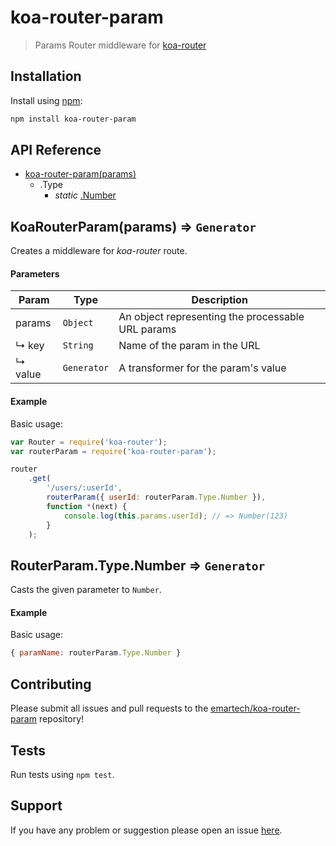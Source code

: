 # koa-router-param

> Params Router middleware for [koa-router](https://github.com/alexmingoia/koa-router)

## Installation

Install using [npm](https://www.npmjs.org/):

```sh
npm install koa-router-param
```

## API Reference

* [koa-router-param(params)](#module_koa-router-param)
    * .Type
        * _static_ [.Number](#exp_module_koa-router-param--Type--Number)

<a name="exp_module_koa-router-param"></a>
## KoaRouterParam(params) ⇒ <code>Generator</code>

Creates a middleware for _koa-router_ route.

#### Parameters

| Param | Type | Description |
| --- | --- | --- |
| params | <code>Object</code> | An object representing the processable URL params |
| ↳ key | <code>String</code> | Name of the param in the URL |
| ↳ value | <code>Generator</code> | A transformer for the param's value |

#### Example

Basic usage:

```javascript
var Router = require('koa-router');
var routerParam = require('koa-router-param');

router
    .get(
        '/users/:userId',
        routerParam({ userId: routerParam.Type.Number }),
        function *(next) {
            console.log(this.params.userId); // => Number(123)
        }
    );
```

<a name="exp_module_koa-router-param--Type--Number"></a>
## RouterParam.Type.Number ⇒ <code>Generator</code>

Casts the given parameter to `Number`.

#### Example

Basic usage:

```javascript
{ paramName: routerParam.Type.Number }
```

## Contributing

Please submit all issues and pull requests to the [emartech/koa-router-param](https://github.com/emartech/koa-router-param) repository!

## Tests

Run tests using `npm test`.

## Support

If you have any problem or suggestion please open an issue [here](https://github.com/emartech/koa-router-param/issues).

